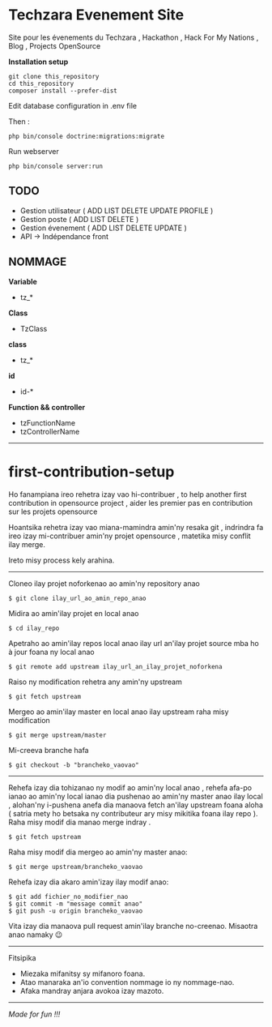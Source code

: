 
# Techzara Evenement Site

Site pour les évenements du Techzara , Hackathon , Hack For My Nations , Blog , Projects OpenSource

**Installation setup**

```
git clone this_repository
cd this_repository
composer install --prefer-dist
```
Edit database configuration in .env file

Then :
```
php bin/console doctrine:migrations:migrate
```
Run webserver

```
php bin/console server:run
```

## TODO
- Gestion utilisateur ( ADD LIST DELETE UPDATE PROFILE )
- Gestion poste ( ADD LIST DELETE  )
- Gestion évenement ( ADD LIST DELETE UPDATE )
- API -> Indépendance front

## NOMMAGE

**Variable**
- tz_*

**Class**
- TzClass

**class**
- tz_*

**id**
- id-*

**Function && controller**
- tzFunctionName 
- tzControllerName
___
# first-contribution-setup
Ho fanampiana ireo rehetra izay vao hi-contribuer , 
to help another first contribution in opensource project , 
aider les premier pas en contribution sur les projets opensource

Hoantsika rehetra izay vao miana-mamindra amin'ny resaka git , indrindra fa ireo izay mi-contribuer amin'ny projet opensource , matetika misy conflit ilay merge.

Ireto misy process kely arahina.

------------------------------------
Cloneo ilay projet noforkenao ao amin'ny repository anao
```
$ git clone ilay_url_ao_amin_repo_anao
```
Midira ao amin'ilay projet en local anao
```
$ cd ilay_repo
```
Apetraho ao amin'ilay repos local anao ilay url an'ilay projet source mba ho à jour foana ny local anao
```
$ git remote add upstream ilay_url_an_ilay_projet_noforkena
```
Raiso ny modification rehetra any amin'ny upstream
```
$ git fetch upstream
```
Mergeo ao amin'ilay master en local anao ilay upstream raha misy modification
```
$ git merge upstream/master
```
Mi-creeva branche hafa

```
$ git checkout -b "brancheko_vaovao"
```
____

Rehefa izay dia tohizanao ny modif ao amin'ny local anao , rehefa afa-po ianao ao amin'ny local ianao dia pushenao ao amin'ny 
master anao ilay local , alohan'ny i-pushena anefa dia manaova fetch an'ilay upstream foana aloha ( satria mety ho betsaka ny contributeur ary misy mikitika foana ilay repo ).
Raha misy modif dia manao merge indray .
```
$ git fetch upstream
```
Raha misy modif dia mergeo ao amin'ny master anao:
```
$ git merge upstream/brancheko_vaovao
```

Rehefa izay dia akaro amin'izay ilay modif anao:
```
$ git add fichier_no_modifier_nao
$ git commit -m "message commit anao"
$ git push -u origin brancheko_vaovao
```

Vita izay dia manaova pull request amin'ilay branche no-creenao.
Misaotra anao namaky 😉
__________
Fitsipika 
- Miezaka mifanitsy sy mifanoro foana.
- Atao manaraka an'io convention nommage io ny nommage-nao.
- Afaka mandray anjara avokoa izay mazoto.
___


*Made for fun !!!*

